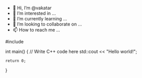 - 👋 Hi, I’m @vakatar
- 👀 I’m interested in ...
- 🌱 I’m currently learning ...
- 💞️ I’m looking to collaborate on ...
- 📫 How to reach me ...

<!---
vakatar/vakatar is a ✨ special ✨ repository because its `README.md` (this file) appears on your GitHub profile.
You can click the Preview link to take a look at your changes.
--->
#include <iostream>

int main() {
    // Write C++ code here
    std::cout << "Hello world!";

    return 0;
}

